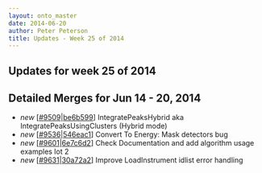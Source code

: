 ```yaml
---
layout: onto_master
date: 2014-06-20
author: Peter Peterson
title: Updates - Week 25 of 2014
---
```

Updates for week 25 of 2014
---------------------------

Detailed Merges for Jun 14 - 20, 2014
-------------------------------------
* *new* \[[#9509](http://trac.mantidproject.org/mantid/ticket/9509)\|[be6b599](https://github.com/mantidproject/mantid/commit/be6b59999ecbc29707ef006c8a77b9d7c8bb87cd)\] IntegratePeaksHybrid aka IntegratePeaksUsingClusters (Hybrid mode)
* *new* \[[#9536](http://trac.mantidproject.org/mantid/ticket/9536)\|[546eac1](https://github.com/mantidproject/mantid/commit/546eac18d996a72a523ff178dd0ef94128e99c01)\] Convert To Energy: Mask detectors bug
* *new* \[[#9601](http://trac.mantidproject.org/mantid/ticket/9601)\|[6e7c6d2](https://github.com/mantidproject/mantid/commit/6e7c6d24b52bef13c4c21f2b094ff2093843e130)\] Check Documentation and add algorithm usage examples lot 2
* *new* \[[#9631](http://trac.mantidproject.org/mantid/ticket/9631)\|[30a72a2](https://github.com/mantidproject/mantid/commit/30a72a2d09388a9b5406439d56ac672bab11962f)\] Improve LoadInstrument idlist error handling

